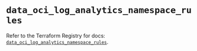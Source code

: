 # `data_oci_log_analytics_namespace_rules`

Refer to the Terraform Registry for docs: [`data_oci_log_analytics_namespace_rules`](https://registry.terraform.io/providers/hashicorp/oci/7.19.0/docs/data-sources/log_analytics_namespace_rules).
